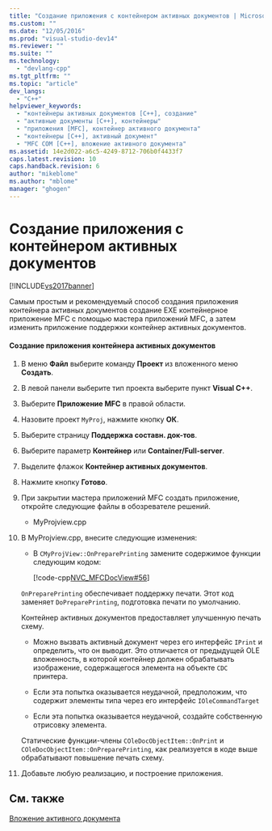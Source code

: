 ```yaml
---
title: "Создание приложения с контейнером активных документов | Microsoft Docs"
ms.custom: ""
ms.date: "12/05/2016"
ms.prod: "visual-studio-dev14"
ms.reviewer: ""
ms.suite: ""
ms.technology: 
  - "devlang-cpp"
ms.tgt_pltfrm: ""
ms.topic: "article"
dev_langs: 
  - "C++"
helpviewer_keywords: 
  - "контейнеры активных документов [C++], создание"
  - "активные документы [C++], контейнеры"
  - "приложения [MFC], контейнер активного документа"
  - "контейнеры [C++], активный документ"
  - "MFC COM [C++], вложение активного документа"
ms.assetid: 14e2d022-a6c5-4249-8712-706b0f4433f7
caps.latest.revision: 10
caps.handback.revision: 6
author: "mikeblome"
ms.author: "mblome"
manager: "ghogen"
---
```

# Создание приложения с контейнером активных документов
[!INCLUDE[vs2017banner](../assembler/inline/includes/vs2017banner.md)]

Самым простым и рекомендуемый способ создания приложения контейнера активных документов создание EXE контейнерное приложение MFC с помощью мастера приложений MFC, а затем изменить приложение поддержки контейнер активных документов.  
  
#### Создание приложения контейнера активных документов  
  
1.  В меню **Файл** выберите команду **Проект** из вложенного меню **Создать**.  
  
2.  В левой панели выберите тип проекта выберите пункт **Visual C\+\+**.  
  
3.  Выберите **Приложение MFC** в правой области.  
  
4.  Назовите проект `MyProj`, нажмите кнопку **ОК**.  
  
5.  Выберите страницу **Поддержка составн. док\-тов**.  
  
6.  Выберите параметр **Контейнер** или **Container\/Full\-server**.  
  
7.  Выделите флажок **Контейнер активных документов**.  
  
8.  Нажмите кнопку **Готово**.  
  
9. При закрытии мастера приложений MFC создать приложение, откройте следующие файлы в обозревателе решений.  
  
    -   MyProjview.cpp  
  
10. В MyProjview.cpp, внесите следующие изменения:  
  
    -   В `CMyProjView::OnPreparePrinting` замените содержимое функции следующим кодом:  
  
         [!code-cpp[NVC_MFCDocView#56](../mfc/codesnippet/CPP/creating-an-active-document-container-application_1.cpp)]  
  
     `OnPreparePrinting` обеспечивает поддержку печати.  Этот код заменяет `DoPreparePrinting`, подготовка печати по умолчанию.  
  
     Контейнер активных документов предоставляет улучшенную печать схему.  
  
    -   Можно вызвать активный документ через его интерфейс `IPrint` и определить, что он выводит.  Это отличается от предыдущей OLE вложенность, в которой контейнер должен обрабатывать изображение, содержащегося элемента на объекте `CDC` принтера.  
  
    -   Если эта попытка оказывается неудачной, предположим, что содержит элементы типа через его интерфейс `IOleCommandTarget`  
  
    -   Если эта попытка оказывается неудачной, создайте собственную отрисовку элемента.  
  
     Статические функции\-члены `COleDocObjectItem::OnPrint` и `COleDocObjectItem::OnPreparePrinting`, как реализуется в коде выше обрабатывают повышение печать схему.  
  
11. Добавьте любую реализацию, и построение приложения.  
  
## См. также  
 [Вложение активного документа](../mfc/active-document-containment.md)